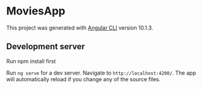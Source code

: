# MoviesApp

This project was generated with [Angular CLI](https://github.com/angular/angular-cli) version 10.1.3.


## Development server
Run npm install first 

Run `ng serve` for a dev server. Navigate to `http://localhost:4200/`. The app will automatically reload if you change any of the source files.



